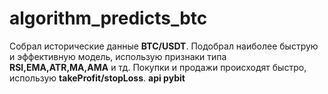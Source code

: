 # algorithm_predicts_btc

Собрал исторические данные **BTC/USDT**. Подобрал наиболее быструю и эффективную модель, использую признаки типа **RSI,EMA,ATR,MA,AMA** и тд.
Покупки и продажи происходят быстро, использую **takeProfit/stopLoss**. **api pybit**

